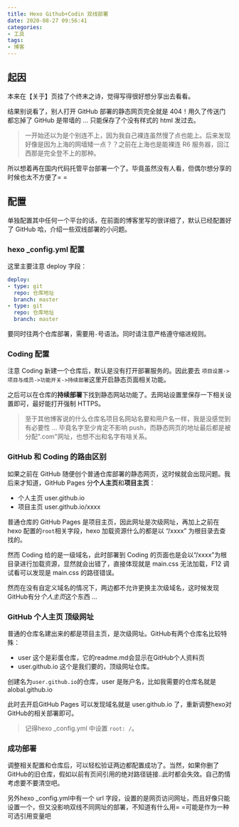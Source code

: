 ```yaml
---
title: Hexo Github+Codin 双线部署
date: 2020-08-27 09:56:41
categories:
- 工具
tags:
- 博客
---
```


## 起因

本来在【关于】页挂了个终末之诗，觉得写得很好想分享出去看看。

结果别说看了，别人打开 GitHub 部署的静态网页完全就是 404！用久了传送门都忘掉了 GitHub 是带墙的 ... 只能保存了个没有样式的 html 发过去。

> 一开始还以为是个别连不上，因为我自己裸连虽然慢了点也能上。后来发现好像是因为上海的网墙矮一点？？之前在上海也是能裸连 R6 服务器，回江西那是完全登不上的那种。

所以想着再在国内代码托管平台部署一个了。毕竟虽然没有人看，但偶尔想分享的时候也太不方便了= =

## 配置
单独配置其中任何一个平台的话，在前面的博客里写的很详细了，默认已经配置好了 GitHub 哈，介绍一些双线部署的小问题。

<!---more--->

### hexo _config.yml 配置
这里主要注意 deploy 字段：

```yml
deploy:
- type: git
  repo: 仓库地址
  branch: master
- type: git
  repo: 仓库地址
  branch: master 
```

要同时往两个仓库部署，需要用``-``号语法。同时请注意严格遵守缩进规则。

### Coding 配置

注意 Coding 新建一个仓库后，默认是没有打开部署服务的。因此要去 ``项目设置->项目与成员->功能开关->持续部署``这里开启静态页面相关功能。

之后可以在仓库的**持续部署**下找到静态网站功能了。去网站设置里保存一下相关设置即可，最好能打开强制 HTTPS。

>至于其他博客说的什么仓库名项目名网站名要和用户名一样，我是没感觉到有必要性 ... 毕竟名字至少肯定不影响 push，而静态网页的地址最后都是被分配".com"网址，也想不出和名字有啥关系。

### GitHub 和 Coding 的路由区别 

如果之前在 GitHub 随便创个普通仓库部署的静态网页，这时候就会出现问题。我后来才知道，GitHub Pages 分**个人主页**和**项目主页**：
- 个人主页 user.github.io
- 项目主页 user.github.io/xxxx

普通仓库的 GitHub Pages 是项目主页，因此网址是次级网址，再加上之前在 hexo 配置的``root``相关字段，hexo 加载资源什么的都是以 “/xxxx” 为根目录去查找的。

然而 Coding 给的是一级域名，此时部署到 Coding 的页面也是会以“/xxxx”为根目录进行加载资源，显然就会出错了，直接体现就是 main.css 无法加载，F12 调试看可以发现是 main.css 的路径错误。

然而在没有自定义域名的情况下，两边都不允许更换主次级域名，这时候发现GitHub有分*个人主页*这个东西 ...

### GitHub 个人主页 顶级网址

普通的仓库名建出来的都是项目主页，是次级网址。GitHub有两个仓库名比较特殊：
- user 这个是彩蛋仓库，它的readme.md会显示在GitHub个人资料页
- user.github.io 这个是我们要的，顶级网址仓库。

创建名为``user.github.io``的仓库，user 是账户名，比如我需要的仓库名就是 alobal.github.io

此时去开启GitHub Pages 可以发现域名就是 user.github.io 了，重新调整hexo对GitHub的相关部署即可。

>记得hexo _config.yml 中设置 ``root: /``。

### 成功部署

调整相关配置和仓库后，可以轻松验证两边都配置成功了。当然，如果你删了GitHub的旧仓库，假如以前有页间引用的绝对路径链接..此时都会失效。自己酌情考虑要不要清空吧。

另外hexo _config.yml中有一个 url 字段，设置的是网页访问网址，而且好像只能设置一个，但又没影响双线不同网址的部署，不知道有什么用= =可能是作为一种可选引用变量吧